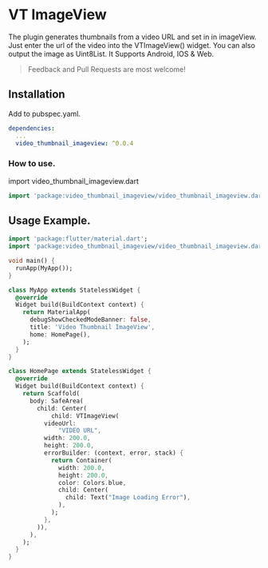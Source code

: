 # VT ImageView

The plugin generates thumbnails from a video URL and set in in imageView. Just enter the url of the video into the VTImageView() widget. You can also output the image as Uint8List. It Supports Android, IOS & Web.


> Feedback and Pull Requests are most welcome!

## Installation

Add to pubspec.yaml.

```yaml
dependencies:
  ...
  video_thumbnail_imageview: ^0.0.4
```

### How to use.

import video_thumbnail_imageview.dart

```dart
import 'package:video_thumbnail_imageview/video_thumbnail_imageview.dart`';
```

## Usage Example.

```dart
import 'package:flutter/material.dart';
import 'package:video_thumbnail_imageview/video_thumbnail_imageview.dart';

void main() {
  runApp(MyApp());
}

class MyApp extends StatelessWidget {
  @override
  Widget build(BuildContext context) {
    return MaterialApp(
      debugShowCheckedModeBanner: false,
      title: 'Video Thumbnail ImageView',
      home: HomePage(),
    );
  }
}

class HomePage extends StatelessWidget {
  @override
  Widget build(BuildContext context) {
    return Scaffold(
      body: SafeArea(
        child: Center(
            child: VTImageView(
          videoUrl:
              "VIDEO URL",
          width: 200.0,
          height: 200.0,
          errorBuilder: (context, error, stack) {
            return Container(
              width: 200.0,
              height: 200.0,
              color: Colors.blue,
              child: Center(
                child: Text("Image Loading Error"),
              ),
            );
          },
        )),
      ),
    );
  }
}
```